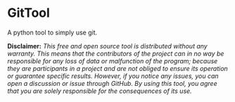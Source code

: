# GitTool
A python tool to simply use git.

**Disclaimer:** _This free and open source tool is distributed without any warranty. This means that the contributors of the project can in no way be responsible for any loss of data or malfunction of the program; because they are participants in a project and are not obliged to ensure its operation or guarantee specific results. However, if you notice any issues, you can open a discussion or issue through GitHub. By using this tool, you agree that you are solely responsible for the consequences of its use._
